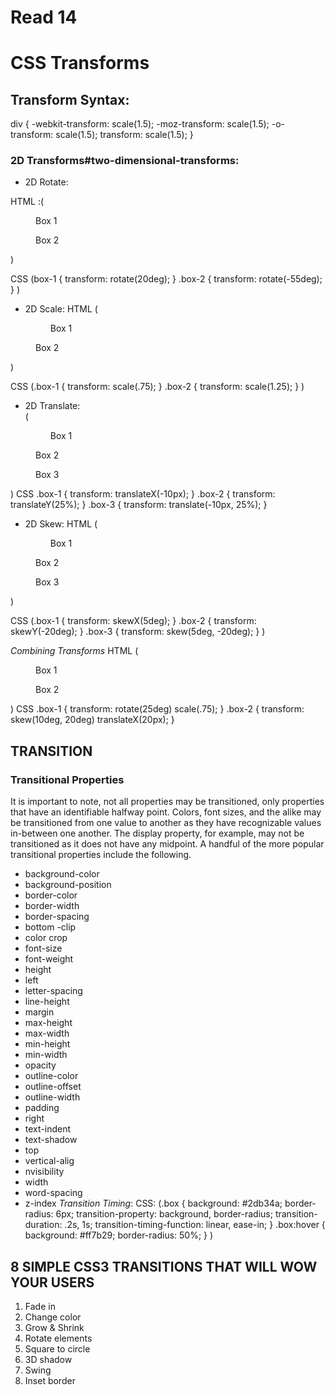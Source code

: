 # Read 14
# CSS Transforms
## Transform Syntax:
div {
  -webkit-transform: scale(1.5);
     -moz-transform: scale(1.5);
       -o-transform: scale(1.5);
          transform: scale(1.5);
}


### 2D Transforms#two-dimensional-transforms:
* 2D Rotate:

HTML :(<figure class="box-1">Box 1</figure>
<figure class="box-2">Box 2</figure>

)

CSS
(box-1 {
  transform: rotate(20deg);
}
.box-2 {
  transform: rotate(-55deg);
}
)
* 2D Scale:
HTML
(<figure class="box-1">Box 1</figure>
<figure class="box-2">Box 2</figure>)

CSS 
(.box-1 {
  transform: scale(.75);
}
.box-2 {
  transform: scale(1.25);
}
)

 * 2D Translate:   
 (<figure class="box-1">Box 1</figure>
<figure class="box-2">Box 2</figure>
<figure class="box-3">Box 3</figure>
)          
CSS
.box-1 {
  transform: translateX(-10px);
}
.box-2 {
  transform: translateY(25%);
}
.box-3 {
  transform: translate(-10px, 25%);
}

* 2D Skew:
HTML
(<figure class="box-1">Box 1</figure>
<figure class="box-2">Box 2</figure>
<figure class="box-3">Box 3</figure>)


CSS
(.box-1 {
  transform: skewX(5deg);
}
.box-2 {
  transform: skewY(-20deg);
}
.box-3 {
  transform: skew(5deg, -20deg);
}
)

*Combining Transforms*
HTML
(<figure class="box-1">Box 1</figure>
<figure class="box-2">Box 2</figure>
)
CSS
.box-1 {
  transform: rotate(25deg) scale(.75);
}
.box-2 {
  transform: skew(10deg, 20deg) translateX(20px);
}


## TRANSITION
### Transitional Properties
It is important to note, not all properties may be transitioned, only properties that have an identifiable halfway point. Colors, font sizes, and the alike may be transitioned from one value to another as they have recognizable values in-between one another. The display property, for example, may not be transitioned as it does not have any midpoint. A handful of the more popular transitional properties include the following.

- background-color
- background-position
- border-color
- border-width
- border-spacing
- bottom
-clip
- color crop
- font-size
- font-weight
- height
- left
- letter-spacing
- line-height
- margin
- max-height
- max-width
- min-height
- min-width
- opacity
- outline-color
- outline-offset
- outline-width
- padding
- right
- text-indent
- text-shadow
- top
- vertical-alig
- nvisibility
- width
- word-spacing
- z-index
*Transition Timing*:
CSS:
(.box {
  background: #2db34a;
  border-radius: 6px;
  transition-property: background, border-radius;
  transition-duration: .2s, 1s;
  transition-timing-function: linear, ease-in;
}
.box:hover {
  background: #ff7b29;
  border-radius: 50%;
}
)
## 8 SIMPLE CSS3 TRANSITIONS THAT WILL WOW YOUR USERS
1. Fade in
2. Change color
3. Grow & Shrink
4. Rotate elements
5. Square to circle
6. 3D shadow
7. Swing
8. Inset border
